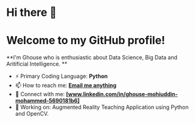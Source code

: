 # Hi there 👋

# Welcome to my GitHub profile!
**I'm Ghouse who is enthusiastic about Data Science, Big Data and Aritificial Intelligence. **

- ⚡ Primary Coding Language: **Python**
- 📫 How to reach me: **[Email me anything](mailto:mgmohiuddin2001@gmail.com)**
- 💬 Connect with me: **[www.linkedin.com/in/ghouse-mohiuddin-mohammed-5690181b6]**
- 🌱 Working on: Augmented Reality Teaching Application using Python and OpenCV.
